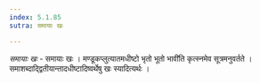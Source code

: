 ```yaml
---
index: 5.1.85
sutra: समायाः खः

---
```

_समायाः खः_ - समायाः खः । मण्डूकप्लुत्यातमधीष्टो भृतो भूतो भावी॑ति कृत्स्नमेव सूत्रमनुवर्तते । समाशब्दाद्द्वितीयान्तादधीष्टादिष्वर्थेषु खः स्यादित्यर्थः ।